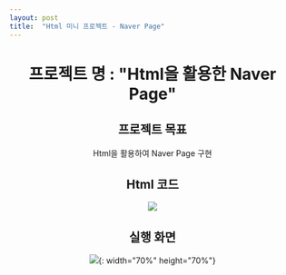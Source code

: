 ```yaml
---
layout: post
title:  "Html 미니 프로젝트 - Naver Page"
---
```

   
<div align="center"><h1> 프로젝트 명 : "Html을 활용한 Naver Page" </h1>   
    
<h2> 프로젝트 목표 </h2>   
Html을 활용하여 Naver Page 구현      

<h2> Html 코드 </h2>   

<p align="center">
  <img src="https://user-images.githubusercontent.com/97649924/175931121-e63c2378-822a-4c0b-8afb-ac16d6b519bf.png">
  </p>
   
   
<h2> 실행 화면 </h2>   
   
<p align="center">
  <img src="https://user-images.githubusercontent.com/97649924/175913801-f646f3ea-1bc5-4c8c-b0c7-5c2d5fdb2680.gif">{: width="70%" height="70%"}
</p>
</div>
